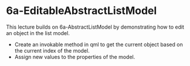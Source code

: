 # 6a-EditableAbstractListModel 

This lecture builds on 6a-AbstractListModel by demonstrating how to edit an object in the list model.


- Create an invokable method in qml to get the current object based on the current index of the model. 
- Assign new values to the properties of the model. 